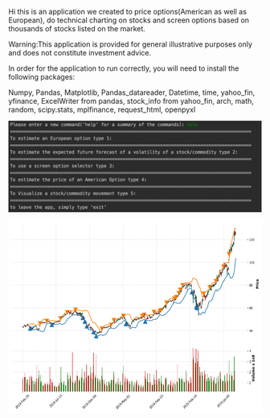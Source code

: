 Hi this is an application we created to price options(American as well as European), do technical charting on stocks and screen options based on thousands of stocks listed on the market.

Warning:This application is provided for general illustrative purposes only and does not constitute investment advice. 


In order for the application to run correctly, you will need to install the following packages:

Numpy,
Pandas,
Matplotlib,
Pandas_datareader,
Datetime,
time,
yahoo_fin,
yfinance,
ExcelWriter from pandas,
stock_info from yahoo_fin,
arch,
math,
random,
scipy.stats,
mplfinance,
request_html,
openpyxl

![alt text](https://github.com/EM51641/SuperOption/blob/master/APPCommands.png?raw=true)

![alt text](https://github.com/EM51641/SuperOption/blob/master/AAPL-VIZ.png?raw=true)
